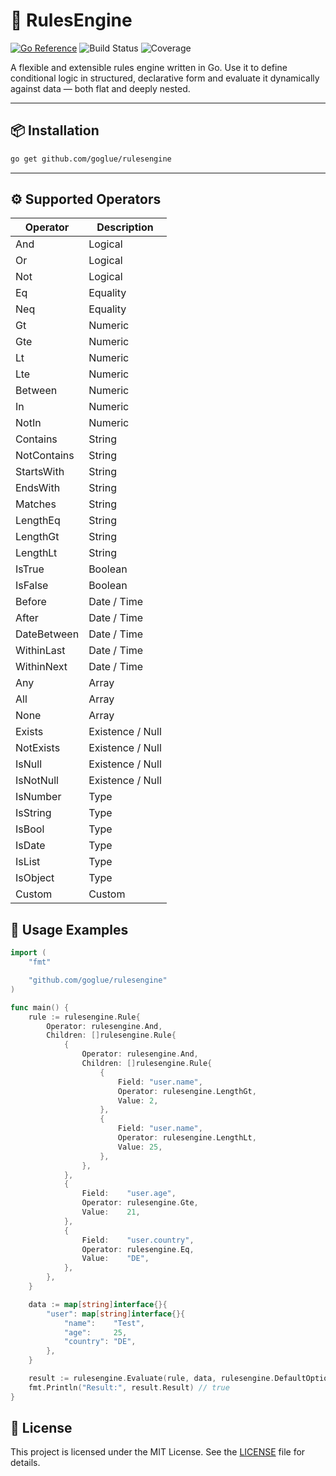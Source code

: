 # 🧠 RulesEngine

[![Go Reference](https://pkg.go.dev/badge/github.com/goglue/rulesengine.svg)](https://pkg.go.dev/github.com/goglue/rulesengine)
![Build Status](https://github.com/goglue/rulesengine/actions/workflows/pulls-pipeline.yml/badge.svg)
![Coverage](https://img.shields.io/badge/Coverage-84.8%25-brightgreen)

A flexible and extensible rules engine written in Go. Use it to define
conditional logic in structured, declarative form and evaluate it dynamically
against data — both flat and deeply nested.

---

## 📦 Installation

```bash
go get github.com/goglue/rulesengine
```

---

## ⚙️ Supported Operators

| Operator    | Description      |
|-------------|------------------|
| And         | Logical          |
| Or          | Logical          |
| Not         | Logical          |
| Eq          | Equality         |
| Neq         | Equality         |
| Gt          | Numeric          |
| Gte         | Numeric          |
| Lt          | Numeric          |
| Lte         | Numeric          |
| Between     | Numeric          |
| In          | Numeric          |
| NotIn       | Numeric          |
| Contains    | String           |
| NotContains | String           |
| StartsWith  | String           |
| EndsWith    | String           |
| Matches     | String           |
| LengthEq    | String           |    
| LengthGt    | String           |    
| LengthLt    | String           |
| IsTrue      | Boolean          |
| IsFalse     | Boolean          |
| Before      | Date / Time      |
| After       | Date / Time      |
| DateBetween | Date / Time      |
| WithinLast  | Date / Time      |
| WithinNext  | Date / Time      |
| Any         | Array            |
| All         | Array            |
| None        | Array            |
| Exists      | Existence / Null |
| NotExists   | Existence / Null |
| IsNull      | Existence / Null |
| IsNotNull   | Existence / Null |
| IsNumber    | Type             |
| IsString    | Type             |
| IsBool      | Type             |
| IsDate      | Type             |
| IsList      | Type             |
| IsObject    | Type             |
| Custom      | Custom           |

## 🧪 Usage Examples

```go
import (
    "fmt"

    "github.com/goglue/rulesengine"
)

func main() {
    rule := rulesengine.Rule{
        Operator: rulesengine.And,
        Children: []rulesengine.Rule{
            {
                Operator: rulesengine.And,
                Children: []rulesengine.Rule{
                    {
                        Field: "user.name",
                        Operator: rulesengine.LengthGt,
                        Value: 2,
                    },
                    {
                        Field: "user.name",
                        Operator: rulesengine.LengthLt,
                        Value: 25,
                    },
                },
            },
            {
                Field:    "user.age",
                Operator: rulesengine.Gte,
                Value:    21,
            },
            {
                Field:    "user.country",
                Operator: rulesengine.Eq,
                Value:    "DE",
            },
        },
    }

    data := map[string]interface{}{
        "user": map[string]interface{}{
            "name":    "Test",
            "age":     25,
            "country": "DE",
        },
    }

    result := rulesengine.Evaluate(rule, data, rulesengine.DefaultOptions())
    fmt.Println("Result:", result.Result) // true
}
```
## 📄 License
This project is licensed under the MIT License. See the [LICENSE](https://github.com/goglue/rulesengine/blob/main/LICENSE) file for details.